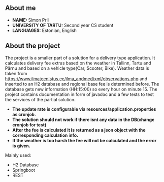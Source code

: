 ## About me

- **NAME:** Simon Prii
- **UNIVERSITY OF TARTU:** Second year CS student
- **LANGUAGES:** Estonian, English


 ## About the project
  The project is a smaller part of a solution for a delivery type application. It calculates delivery fee extras based on the weather in Tallinn, Tartu and Pärnu and based on a vehicle type(Car, Scooter, Bike).
  Weather data is taken from https://www.ilmateenistus.ee/ilma_andmed/xml/observations.php and inserted to an H2 database and regional base fee is determined before. The database gets
  new information (HH:15:00) so every hour on minute 15. The project contains documentation in form of javadoc and a few tests to test the services of the partial solution.
  
  - **The update rate is configurable via resources/application.properties as cronjob.**
  - **The solution should not work if there isnt any data in the DB(change cronjob for test)** 
  - **After the fee is calculated it is returned as a json object with the corresponding calculation info.**
  - **If the weather is too harsh the fee will not be calculated and the error is given.**

 Mainly used:
   - H2 Database
   - Springboot
   - REST
    
